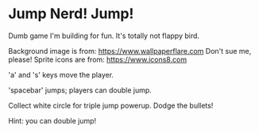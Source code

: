 # Jump Nerd! Jump!
Dumb game I'm building for fun. It's totally not flappy bird.

Background image is from: https://www.wallpaperflare.com Don't sue me, please!
Sprite icons are from: https://www.icons8.com

'a' and 's' keys move the player.

'spacebar' jumps; players can double jump.

Collect white circle for triple jump powerup. Dodge the bullets!

Hint: you can double jump!
